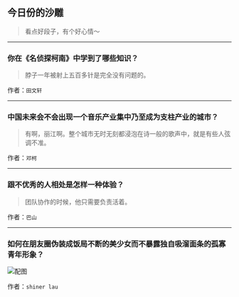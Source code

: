 ## 今日份的沙雕

> 看点好段子，有个好心情～


 
---

### 你在《名侦探柯南》中学到了哪些知识？

> 脖子一年被射上五百多针是完全没有问题的。


作者：`田文轩`

---

### 中国未来会不会出现一个音乐产业集中乃至成为支柱产业的城市？

> 有啊，丽江啊。整个城市无时无刻都浸泡在诗一般的歌声中，就是有些人弦调不准。


作者：`邓柯`

---

### 跟不优秀的人相处是怎样一种体验？

> 团队协作的时候，他只需要负责活着。


作者：`巴山`

---

### 如何在朋友圈伪装成饭局不断的美少女而不暴露独自吸溜面条的孤寡青年形象？

> 



![配图](http://pic1.zhimg.com/17818f51690346a8d4a9fd8e0edc588c_b.jpg)


作者：`shiner lau`